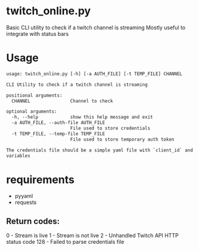 # twitch_online.py
Basic CLI utility to check if a twitch channel is streaming
Mostly useful to integrate with status bars


# Usage

```txt
usage: twitch_online.py [-h] [-a AUTH_FILE] [-t TEMP_FILE] CHANNEL

CLI Utility to check if a twitch channel is streaming

positional arguments:
  CHANNEL               Channel to check

optional arguments:
  -h, --help            show this help message and exit
  -a AUTH_FILE, --auth-file AUTH_FILE
                        File used to store credentials
  -t TEMP_FILE, --temp-file TEMP_FILE
                        File used to store temporary auth token

The credentials file should be a simple yaml file with `client_id` and `client_secret`
variables
```

# requirements

* pyyaml
* requests

## Return codes:

0 - Stream is live
1 - Stream is not live
2 - Unhandled Twitch API HTTP status code
128 - Failed to parse credentials file
